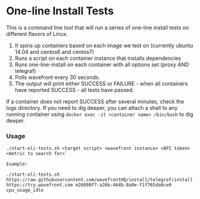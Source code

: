 # One-line Install Tests

This is a command line tool that will run a series of one-line install tests on different flavors of Linux.

1. It spins up containers based on each image we test on (currently ubuntu 14.04 and centos6 and centos7)
2. Runs a script on each container instance that installs dependencies
3. Runs one-line-install on each container with all options set (proxy AND telegraf)
4. Polls wavefront every 30 seconds.
5. The output will print either SUCCESS or FAILURE - when all containers have reported SUCCESS - all tests have passed.

If a container does not report SUCCESS after several minutes, check the logs directory. If you need to dig deeper, you can attach a shell to any running container using `docker exec -it <container name> /bin/bash` to dig deeper.

### Usage

```
./start-oli-tests.sh <target script> <wavefront instance> <API token> <metric to search for>`

Example:

./start-oli-tests.sh https://raw.githubusercontent.com/wavefrontHQ/install/telegraf/install.sh https://try.wavefront.com e26080f7-a26b-464b-8a0e-f1f765da6ce0 cpu_usage_idle
